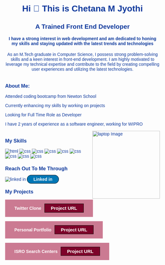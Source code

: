 <html>
    <head>
        <link rel="preconnect" href="https://fonts.googleapis.com">
        <link rel="preconnect" href="https://fonts.gstatic.com" crossorigin>
        <link href="https://fonts.googleapis.com/css2?family=Wix+Madefor+Text&display=swap" rel="stylesheet">
    </head>
    <body style="font-family: 'Wix Madefor Text', sans-serif; color: #0e399c;">
<h1 align="center">Hi 👋 This is Chetana M Jyothi</h1>
<h2 align="center">A Trained Front End Developer</h2>
<h4 align="center">I have a strong interest in web development and am dedicated to honing my skills and staying updated with the latest trends and technologies</h4>
<p align="center">As an M.Tech graduate in Computer Science, I possess strong problem-solving skills and a keen interest in front-end development. I am highly motivated to leverage my technical expertise and contribute to the field by creating compelling user experiences and utilizing the latest technologies.<p>
<div style="display: inline;">
<div style="display: inline-block; vertical-align: middle;">
<h3>About Me:</h3>
<p>Attended coding bootcamp from Newton School</p>
<p>Currently enhancing my skills by working on projects</p>
<p>Looking for Full Time Role as Developer</p>
<p>I have 2 years of experience as a software engineer, working for WIPRO  </p>
</div>
<img style="display: inline-block; vertical-align: middle; height:220px"  align="right" src="https://webenezer.com.br/wp-content/uploads/2019/02/laptop-code.png-300x300.png" alt="laptop Image"  />
</div>
<div>
<h3>My Skills</h3>
<img src="https://img.icons8.com/?size=60&id=20909&format=png" alt="html" />
<img src="https://img.icons8.com/?size=60&id=7gdY5qNXaKC0&format=png" alt="css"/>
<img src="https://img.icons8.com/?size=60&id=PXTY4q2Sq2lG&format=png" alt="css"/>
<img src="https://img.icons8.com/?size=60&id=123603&format=png" alt="css"/>
<img src="https://img.icons8.com/?size=60&id=jD-fJzVguBmw&format=png" alt="css"/>
<img src="https://img.icons8.com/?size=60&id=gFw7X5Tbl3ss&format=png" alt="css"/>
<img src="https://img.icons8.com/?size=60&id=13679&format=png" alt="css"/>
<img src="https://img.icons8.com/?size=60&id=62452&format=png" alt="css"/>
<img src="https://img.icons8.com/?size=60&id=20906&format=png" alt="css"/>
</div>
<div>
    <h3>Reach Out To Me Through</h3>
    <img src="https://img.icons8.com/?size=60&id=13930&format=png" alt="linked in"/>
    <a href="https://www.linkedin.com/in/chetana-m-jyothi/" style="text-decoration: none; color: white; font-weight: bold; border:1px solid black; border-radius: 20px; padding: 5px 20px; background-color: #0077B5;">Linked in</a>
    
</div>
<div>
   <h3> My Projects</h3>
   <div style="display: inline; padding: 20px 30px; background-color: #cb7a92; color: white;" ><h4 style="display: inline-block;">Twitter Clone</h4><a href="https://search-isro-centres.netlify.app/" style="font-size: 15px; display: inline-block;text-decoration: none; color: white; font-weight: bold; border:1px solid black; padding: 5px 20px; background-color: #7d032a; margin-left: 10px;">Project URL</a></div>
   <br></br>
   <div style="display: inline; padding: 20px 30px; background-color: #cb7a92; color: white;" ><h4 style="display: inline-block;">Personal Portfolio</h4><a href="https://chetana-m-j-portfolio.netlify.app/" style="font-size: 15px; display: inline-block;text-decoration: none; color: white; font-weight: bold; border:1px solid black; padding: 5px 20px; background-color: #7d032a; margin-left: 10px;">Project URL</a></div>
   <br></br>
   
   <div style="display: inline; padding: 20px 30px; background-color: #cb7a92; color: white;" ><h4 style="display: inline-block;">ISRO Search Centers</h4><a href="https://c-twitter-clone.netlify.app/" style="font-size: 15px; display: inline-block;text-decoration: none; color: white; font-weight: bold; border:1px solid black; padding: 5px 20px; background-color: #7d032a; margin-left: 10px;">Project URL</a></div>

</div>
</body>
</html>

